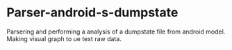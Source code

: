 # Parser-android-s-dumpstate

Parsering and performing a analysis of a dumpstate file from android model.
Making visual graph to ue text raw data. 
